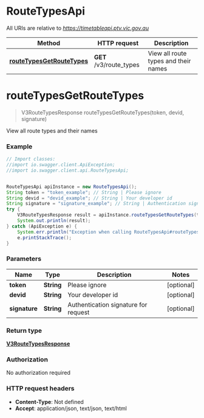 # RouteTypesApi

All URIs are relative to *https://timetableapi.ptv.vic.gov.au*

Method | HTTP request | Description
------------- | ------------- | -------------
[**routeTypesGetRouteTypes**](RouteTypesApi.md#routeTypesGetRouteTypes) | **GET** /v3/route_types | View all route types and their names


<a name="routeTypesGetRouteTypes"></a>
# **routeTypesGetRouteTypes**
> V3RouteTypesResponse routeTypesGetRouteTypes(token, devid, signature)

View all route types and their names

### Example
```java
// Import classes:
//import io.swagger.client.ApiException;
//import io.swagger.client.api.RouteTypesApi;


RouteTypesApi apiInstance = new RouteTypesApi();
String token = "token_example"; // String | Please ignore
String devid = "devid_example"; // String | Your developer id
String signature = "signature_example"; // String | Authentication signature for request
try {
    V3RouteTypesResponse result = apiInstance.routeTypesGetRouteTypes(token, devid, signature);
    System.out.println(result);
} catch (ApiException e) {
    System.err.println("Exception when calling RouteTypesApi#routeTypesGetRouteTypes");
    e.printStackTrace();
}
```

### Parameters

Name | Type | Description  | Notes
------------- | ------------- | ------------- | -------------
 **token** | **String**| Please ignore | [optional]
 **devid** | **String**| Your developer id | [optional]
 **signature** | **String**| Authentication signature for request | [optional]

### Return type

[**V3RouteTypesResponse**](V3RouteTypesResponse.md)

### Authorization

No authorization required

### HTTP request headers

 - **Content-Type**: Not defined
 - **Accept**: application/json, text/json, text/html

